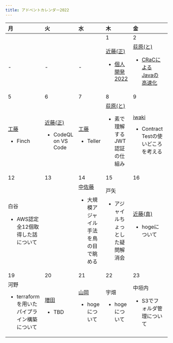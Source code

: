 ```yaml
---
title: アドベントカレンダー2022
---
```


| 月 | 火 | 水 | 木 | 金 | 土 | 日 |
|:--|:--|:--|:--|:--|:--|:--|
|  |  |  | 1 | 2 | 3 | 4 |
| - | - | - | [近藤(正)](/authors/masahiro-kondo/)<ul><li>[個人開発2022](/blogs/2022/12/01/personal-development-2022/)</li></ul> | [荻原(と)](/authors/toshio-ogiwara/)<ul><li>[CRaCによるJavaの高速化](/blogs/2022/12/02/jdk-crac/)</li></ul> | [iwaki](/authors/shinichiro-iwaki)<ul><li>[Contract TestツールPactの紹介](/blogs/2022/12/03/contract-test-with-pact/)</li></ul> | [庄司](/authors/shigeki-shoji/)<ul><li>[JJUG CCC 2022 Fall](/blogs/2022/12/04/jjug-ccc-2022-fall/)</li></ul> |
| 5 | 6 | 7 | 8 | 9 | 10 | 11 |
| [工藤](/authors/noboru-kudo/)<ul><li>Finch</li></ul> | [近藤(正)](/authors/masahiro-kondo/)<ul><li>CodeQL on VS Code</li></ul> | [工藤](/authors/noboru-kudo/)<ul><li>Teller</li></ul> | [荻原(と)](/authors/toshio-ogiwara/)<ul><li>素で理解するJWT認証の仕組み</li></ul> | [iwaki](/authors/shinichiro-iwaki)<ul><li>Contract Testの使いどころを考える</li></ul> | [荻原(と)](/authors/toshio-ogiwara/)<ul><li>Auth0 java-jwtを使った素のJWT認証</li></ul> | 山岸<ul><li>middyjsについて</li></ul> |
| 12| 13 | 14 | 15 | 16 | 17 | 18 |
| 白谷<ul><li>AWS認定全12個取得した話について</li></ul> |   | [中佐藤](/authors/makiko-nakasato/)<ul><li>大規模アジャイル手法を鳥の目で眺める</li></ul> | 戸矢<ul><li>アジャイルちょっとした疑問解消会</li></ul> | [近藤(真)](/authors/masafumi-kondo/)<ul><li>hogeについて</li></ul> | 藤本<ul><li>GraphQL+NestJSについて</li></ul> | [工藤](/authors/noboru-kudo/)<ul><li>Nuxt3ハイブリッドレンダリングについて</li></ul> |
| 19 | 20 | 21 | 22 | 23 | 24 | 25 |
| 河野<ul><li>terraformを用いたパイプライン構築について</li></ul> | [増田](/authors/yuta-masuda/)<ul><li>TBD</li></ul> | [山岡](/authors/toshio-yamaoka/)<ul><li>hogeについて</li></ul> | 宇畑<ul><li>hogeについて</li></ul> | 中垣内<ul><li>S3でフォルダ管理について</li></ul> | 藤原<ul><li>hogeについて</li></ul> | 塩田<ul><li>【T.B.D.】Spring Boot 3.0 で何が変わった？</li></ul> |
